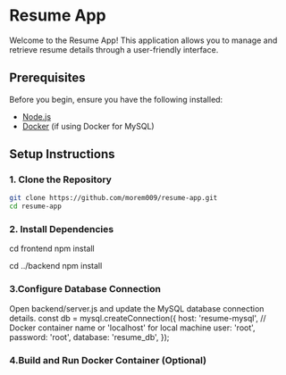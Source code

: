 # Resume App

Welcome to the Resume App! This application allows you to manage and retrieve resume details through a user-friendly interface.

## Prerequisites

Before you begin, ensure you have the following installed:

- [Node.js](https://nodejs.org/)
- [Docker](https://www.docker.com/) (if using Docker for MySQL)

## Setup Instructions

### 1. Clone the Repository

```bash
git clone https://github.com/morem009/resume-app.git
cd resume-app
```

### 2. Install Dependencies
cd frontend
npm install

cd ../backend
npm install

### 3.Configure Database Connection
Open backend/server.js and update the MySQL database connection details.
const db = mysql.createConnection({
  host: 'resume-mysql',  // Docker container name or 'localhost' for local machine
  user: 'root',
  password: 'root',
  database: 'resume_db',
});

### 4.Build and Run Docker Container (Optional)
